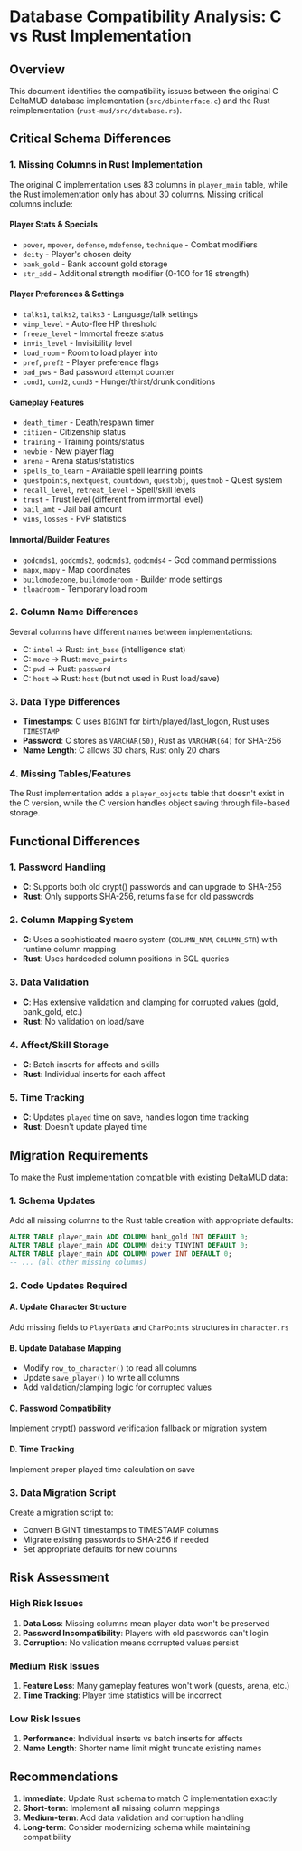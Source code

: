 # Database Compatibility Analysis: C vs Rust Implementation

## Overview
This document identifies the compatibility issues between the original C DeltaMUD database implementation (`src/dbinterface.c`) and the Rust reimplementation (`rust-mud/src/database.rs`).

## Critical Schema Differences

### 1. Missing Columns in Rust Implementation
The original C implementation uses 83 columns in `player_main` table, while the Rust implementation only has about 30 columns. Missing critical columns include:

#### Player Stats & Specials
- `power`, `mpower`, `defense`, `mdefense`, `technique` - Combat modifiers
- `deity` - Player's chosen deity
- `bank_gold` - Bank account gold storage
- `str_add` - Additional strength modifier (0-100 for 18 strength)

#### Player Preferences & Settings
- `talks1`, `talks2`, `talks3` - Language/talk settings
- `wimp_level` - Auto-flee HP threshold
- `freeze_level` - Immortal freeze status
- `invis_level` - Invisibility level
- `load_room` - Room to load player into
- `pref`, `pref2` - Player preference flags
- `bad_pws` - Bad password attempt counter
- `cond1`, `cond2`, `cond3` - Hunger/thirst/drunk conditions

#### Gameplay Features
- `death_timer` - Death/respawn timer
- `citizen` - Citizenship status
- `training` - Training points/status
- `newbie` - New player flag
- `arena` - Arena status/statistics
- `spells_to_learn` - Available spell learning points
- `questpoints`, `nextquest`, `countdown`, `questobj`, `questmob` - Quest system
- `recall_level`, `retreat_level` - Spell/skill levels
- `trust` - Trust level (different from immortal level)
- `bail_amt` - Jail bail amount
- `wins`, `losses` - PvP statistics

#### Immortal/Builder Features
- `godcmds1`, `godcmds2`, `godcmds3`, `godcmds4` - God command permissions
- `mapx`, `mapy` - Map coordinates
- `buildmodezone`, `buildmoderoom` - Builder mode settings
- `tloadroom` - Temporary load room

### 2. Column Name Differences
Several columns have different names between implementations:
- C: `intel` → Rust: `int_base` (intelligence stat)
- C: `move` → Rust: `move_points`
- C: `pwd` → Rust: `password`
- C: `host` → Rust: `host` (but not used in Rust load/save)

### 3. Data Type Differences
- **Timestamps**: C uses `BIGINT` for birth/played/last_logon, Rust uses `TIMESTAMP`
- **Password**: C stores as `VARCHAR(50)`, Rust as `VARCHAR(64)` for SHA-256
- **Name Length**: C allows 30 chars, Rust only 20 chars

### 4. Missing Tables/Features
The Rust implementation adds a `player_objects` table that doesn't exist in the C version, while the C version handles object saving through file-based storage.

## Functional Differences

### 1. Password Handling
- **C**: Supports both old crypt() passwords and can upgrade to SHA-256
- **Rust**: Only supports SHA-256, returns false for old passwords

### 2. Column Mapping System
- **C**: Uses a sophisticated macro system (`COLUMN_NRM`, `COLUMN_STR`) with runtime column mapping
- **Rust**: Uses hardcoded column positions in SQL queries

### 3. Data Validation
- **C**: Has extensive validation and clamping for corrupted values (gold, bank_gold, etc.)
- **Rust**: No validation on load/save

### 4. Affect/Skill Storage
- **C**: Batch inserts for affects and skills
- **Rust**: Individual inserts for each affect

### 5. Time Tracking
- **C**: Updates `played` time on save, handles logon time tracking
- **Rust**: Doesn't update played time

## Migration Requirements

To make the Rust implementation compatible with existing DeltaMUD data:

### 1. Schema Updates
Add all missing columns to the Rust table creation with appropriate defaults:
```sql
ALTER TABLE player_main ADD COLUMN bank_gold INT DEFAULT 0;
ALTER TABLE player_main ADD COLUMN deity TINYINT DEFAULT 0;
ALTER TABLE player_main ADD COLUMN power INT DEFAULT 0;
-- ... (all other missing columns)
```

### 2. Code Updates Required

#### A. Update Character Structure
Add missing fields to `PlayerData` and `CharPoints` structures in `character.rs`

#### B. Update Database Mapping
- Modify `row_to_character()` to read all columns
- Update `save_player()` to write all columns
- Add validation/clamping logic for corrupted values

#### C. Password Compatibility
Implement crypt() password verification fallback or migration system

#### D. Time Tracking
Implement proper played time calculation on save

### 3. Data Migration Script
Create a migration script to:
- Convert BIGINT timestamps to TIMESTAMP columns
- Migrate existing passwords to SHA-256 if needed
- Set appropriate defaults for new columns

## Risk Assessment

### High Risk Issues
1. **Data Loss**: Missing columns mean player data won't be preserved
2. **Password Incompatibility**: Players with old passwords can't login
3. **Corruption**: No validation means corrupted values persist

### Medium Risk Issues
1. **Feature Loss**: Many gameplay features won't work (quests, arena, etc.)
2. **Time Tracking**: Player time statistics will be incorrect

### Low Risk Issues
1. **Performance**: Individual inserts vs batch inserts for affects
2. **Name Length**: Shorter name limit might truncate existing names

## Recommendations

1. **Immediate**: Update Rust schema to match C implementation exactly
2. **Short-term**: Implement all missing column mappings
3. **Medium-term**: Add data validation and corruption handling
4. **Long-term**: Consider modernizing schema while maintaining compatibility